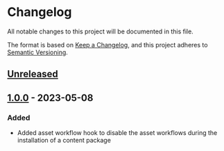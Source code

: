 # Changelog

All notable changes to this project will be documented in this file.

The format is based on [Keep a Changelog](https://keepachangelog.com/en/1.0.0/),
and this project adheres to [Semantic Versioning](https://semver.org/spec/v2.0.0.html).

## [Unreleased]

## [1.0.0] - 2023-05-08

### Added

-   Added asset workflow hook to disable the asset workflows during the installation of a content package

[Unreleased]: https://github.com/orbinson/be.orbinson.aem.sdk-dev-tools/compare/1.0.0...HEAD

[1.0.0]: https://github.com/orbinson/be.orbinson.aem.sdk-dev-tools/compare/b348a35495051b349f8541922e5285053047a918...1.0.0
